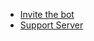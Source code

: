 * [Invite the bot](https://discord.com/oauth2/authorize?client_id=586645522614583306&permissions=134073664&scope=bot)
* [Support Server](https://discord.gg/35Gfhwe)
